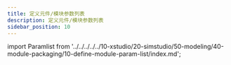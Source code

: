 ```yaml
---
title: 定义元件/模块参数列表
description: 定义元件/模块参数列表
sidebar_position: 10
---
```


import Paramlist from '../../../../../10-xstudio/20-simstudio/50-modeling/40-module-packaging/10-define-module-param-list/index.md';

<Paramlist />
